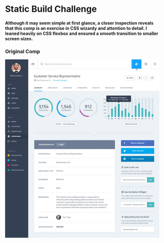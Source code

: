 # Static Build Challenge

#### Although it may seem simple at first glance, a closer inspection reveals that this comp is an exercise in CSS wizardy and attention to detail. I leaned heavily on CSS flexbox and ensured a smooth transition to smaller screen sizes.

### Original Comp
<img src = 'images/static-comp-challenge-3.jpg'>

